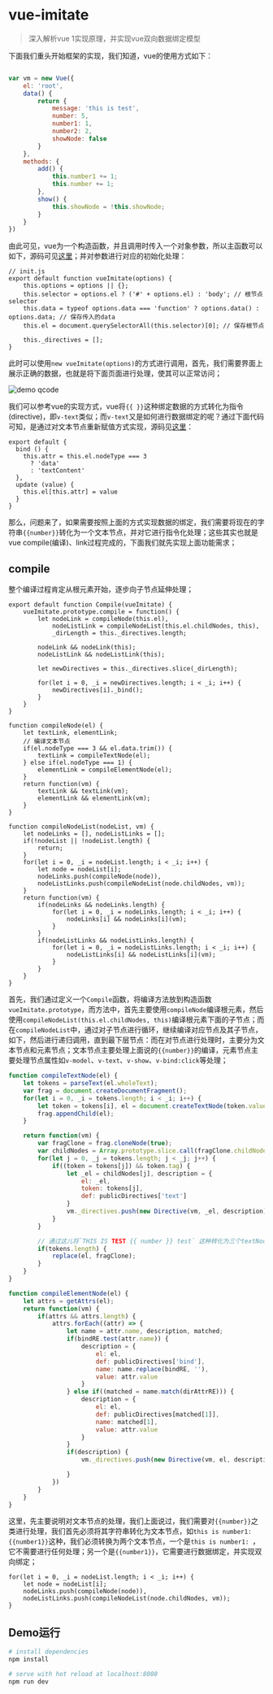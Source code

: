 # vue-imitate

> 深入解析vue 1实现原理，并实现vue双向数据绑定模型


下面我们重头开始框架的实现，我们知道，vue的使用方式如下：

```js

var vm = new Vue({
	el: 'root',
	data() {
		return {
			message: 'this is test',
			number: 5,
			number1: 1,
			number2: 2,
			showNode: false
		}
	},
	methods: {
		add() {
			this.number1 += 1;
			this.number += 1;
		},
		show() {
			this.showNode = !this.showNode;
		}
	}
})

```

由此可见，vue为一个构造函数，并且调用时传入一个对象参数，所以主函数可以如下，源码可见[这里](https://github.com/pf12345/vue-imitate/blob/master/src/init.js)；并对参数进行对应的初始化处理：

```
// init.js 
export default function vueImitate(options) {
	this.options = options || {}; 
	this.selector = options.el ? ('#' + options.el) : 'body'; // 根节点selector
	this.data = typeof options.data === 'function' ? options.data() : options.data; // 保存传入的data
	this.el = document.querySelectorAll(this.selector)[0]; // 保存根节点

	this._directives = [];
}

```

此时可以使用`new vueImitate(options)`的方式进行调用，首先，我们需要界面上展示正确的数据，也就是将下面页面进行处理，使其可以正常访问；

<img alt="demo qcode" src="./static/images/WX20180323-001411.png" />

我们可以参考vue的实现方式，vue将``{{ }}``这种绑定数据的方式转化为指令(directive)，即``v-text``类似；而``v-text``又是如何进行数据绑定的呢？通过下面代码可知，是通过对文本节点重新赋值方式实现，源码见[这里](https://github.com/pf12345/vue-imitate/blob/master/src/directives/text.js)：

```
export default {
  bind () {
    this.attr = this.el.nodeType === 3
      ? 'data'
      : 'textContent'
  },
  update (value) {
    this.el[this.attr] = value
  }
}
```

那么，问题来了，如果需要按照上面的方式实现数据的绑定，我们需要将现在的字符串``{{number}}``转化为一个文本节点，并对它进行指令化处理；这些其实也就是vue compile(编译)、link过程完成的，下面我们就先实现上面功能需求；

## compile

整个编译过程肯定从根元素开始，逐步向子节点延伸处理；

```
export default function Compile(vueImitate) {
	vueImitate.prototype.compile = function() {
		let nodeLink = compileNode(this.el),
			nodeListLink = compileNodeList(this.el.childNodes, this),
			_dirLength = this._directives.length;

		nodeLink && nodeLink(this);
		nodeListLink && nodeListLink(this);

		let newDirectives = this._directives.slice(_dirLength);

		for(let i = 0, _i = newDirectives.length; i < _i; i++) {
			newDirectives[i]._bind();
		}
	}
}

function compileNode(el) {
	let textLink, elementLink;
	// 编译文本节点
	if(el.nodeType === 3 && el.data.trim()) {
		textLink = compileTextNode(el);
	} else if(el.nodeType === 1) {
		elementLink = compileElementNode(el);
	}
	return function(vm) {
		textLink && textLink(vm);
		elementLink && elementLink(vm);
	}
}

function compileNodeList(nodeList, vm) {
	let nodeLinks = [], nodeListLinks = [];
	if(!nodeList || !nodeList.length) {
		return;
	}
	for(let i = 0, _i = nodeList.length; i < _i; i++) {
		let node = nodeList[i];
		nodeLinks.push(compileNode(node)),
		nodeListLinks.push(compileNodeList(node.childNodes, vm));
	}
	return function(vm) {
		if(nodeLinks && nodeLinks.length) {
			for(let i = 0, _i = nodeLinks.length; i < _i; i++) {
				nodeLinks[i] && nodeLinks[i](vm);
			}
		}
		if(nodeListLinks && nodeListLinks.length) {
			for(let i = 0, _i = nodeListLinks.length; i < _i; i++) {
				nodeListLinks[i] && nodeListLinks[i](vm);
			}
		}
	}
}
```

首先，我们通过定义一个``Compile``函数，将编译方法放到构造函数``vueImitate.prototype``，而方法中，首先主要使用``compileNode``编译根元素，然后使用``compileNodeList(this.el.childNodes, this)``编译根元素下面的子节点；而在``compileNodeList``中，通过对子节点进行循环，继续编译对应节点及其子节点，如下，然后进行递归调用，直到最下层节点：而在对节点进行处理时，主要分为文本节点和元素节点；文本节点主要处理上面说的``{{number}}``的编译，元素节点主要处理节点属性如``v-model``、``v-text``、``v-show``、``v-bind:click``等处理；

```js
function compileTextNode(el) {
	let tokens = parseText(el.wholeText);
	var frag = document.createDocumentFragment();
	for(let i = 0, _i = tokens.length; i < _i; i++) {
		let token = tokens[i], el = document.createTextNode(token.value)
		frag.appendChild(el);
	}

	return function(vm) {
		var fragClone = frag.cloneNode(true);
		var childNodes = Array.prototype.slice.call(fragClone.childNodes), token;
		for(let j = 0, _j = tokens.length; j < _j; j++) {
			if((token = tokens[j]) && token.tag) {
				let	_el = childNodes[j], description = {
					el: _el,
					token: tokens[j],
					def: publicDirectives['text']
				}
				vm._directives.push(new Directive(vm, _el, description))
			}
		}

		// 通过这儿将`THIS IS TEST {{ number }} test` 这种转化为三个textNode
		if(tokens.length) {
			replace(el, fragClone);
		}
	}	
}

function compileElementNode(el) {
	let attrs = getAttrs(el);
	return function(vm) {
		if(attrs && attrs.length) {
			attrs.forEach((attr) => {
				let name = attr.name, description, matched;
				if(bindRE.test(attr.name)) {
					description = {
						el: el,
						def: publicDirectives['bind'],
						name: name.replace(bindRE, ''),
						value: attr.value
					}
				} else if((matched = name.match(dirAttrRE))) {
					description = {
						el: el,
						def: publicDirectives[matched[1]],
						name: matched[1],
						value: attr.value
					}
				}
				if(description) {
					vm._directives.push(new Directive(vm, el, description));

				}
			})
		}
	}
}

```

这里，先主要说明对文本节点的处理，我们上面说过，我们需要对``{{number}}``之类进行处理，我们首先必须将其字符串转化为文本节点，如``this is number1: {{number1}}``这种，我们必须转换为两个文本节点，一个是``this is number1: ``，它不需要进行任何处理；另一个是``{{number1}}``，它需要进行数据绑定，并实现双向绑定；

```
for(let i = 0, _i = nodeList.length; i < _i; i++) {
	let node = nodeList[i];
	nodeLinks.push(compileNode(node)),
	nodeListLinks.push(compileNodeList(node.childNodes, vm));
}
```

## Demo运行

``` bash
# install dependencies
npm install

# serve with hot reload at localhost:8080
npm run dev

```
